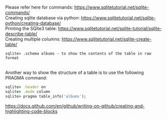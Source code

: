 
Please refer here for commands: https://www.sqlitetutorial.net/sqlite-commands/
<br>
Creating sqlite database via python: https://www.sqlitetutorial.net/sqlite-python/creating-database/
<br>
Printing the SQite3 table: https://www.sqlitetutorial.net/sqlite-tutorial/sqlite-describe-table/
<br>
Creating multiple columns: https://www.sqlitetutorial.net/sqlite-create-table/



``` sqlite> .schema albums - to show the contents of the table in raw format ```



<br>
Another way to show the structure of a table is to use the following PRAGMA command:
<br>

```ruby 
sqlite> .header on
sqlite> .mode column
sqlite> pragma table_info('albums');
```















https://docs.github.com/en/github/writing-on-github/creating-and-highlighting-code-blocks

